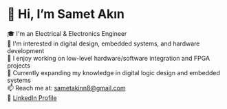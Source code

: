 # 👋 Hi, I’m Samet Akın

🎓 I'm an Electrical & Electronics Engineer  
👀 I'm interested in digital design, embedded systems, and hardware development  
🔧 I enjoy working on low-level hardware/software integration and FPGA projects  
🌱 Currently expanding my knowledge in digital logic design and embedded systems  
📫 Reach me at: sametakinn8@gmail.com  
🔗 [LinkedIn Profile](https://www.linkedin.com/in/samet-akin-a03bb3222/)

